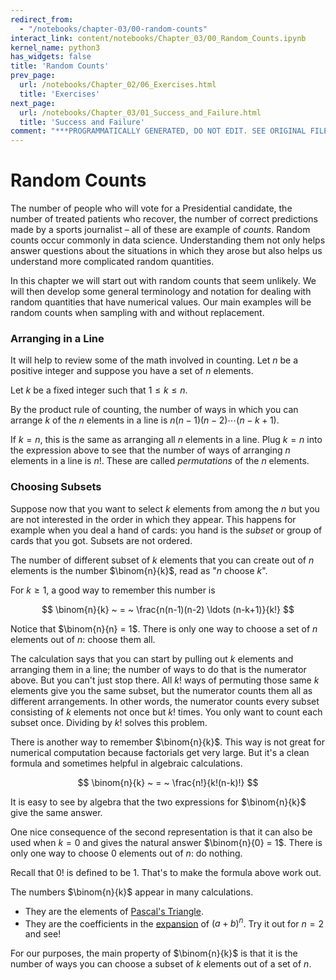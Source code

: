 ```yaml
---
redirect_from:
  - "/notebooks/chapter-03/00-random-counts"
interact_link: content/notebooks/Chapter_03/00_Random_Counts.ipynb
kernel_name: python3
has_widgets: false
title: 'Random Counts'
prev_page:
  url: /notebooks/Chapter_02/06_Exercises.html
  title: 'Exercises'
next_page:
  url: /notebooks/Chapter_03/01_Success_and_Failure.html
  title: 'Success and Failure'
comment: "***PROGRAMMATICALLY GENERATED, DO NOT EDIT. SEE ORIGINAL FILES IN /content***"
---
```



# Random Counts



The number of people who will vote for a Presidential candidate, the number of treated patients who recover, the number of correct predictions made by a sports journalist – all of these are example of *counts*. Random counts occur commonly in data science. Understanding them not only helps answer questions about the situations in which they arose but also helps us understand more complicated random quantities.

In this chapter we will start out with random counts that seem unlikely. We will then develop some general terminology and notation for dealing with random quantities that have numerical values. Our main examples will be random counts when sampling with and without replacement.



### Arranging in a Line
It will help to review some of the math involved in counting. Let $n$ be a positive integer and suppose you have a set of $n$ elements. 

Let $k$ be a fixed integer such that $1 \le k \le n$. 

By the product rule of counting, the number of ways in which you can arrange $k$ of the $n$ elements in a line is $n(n-1)(n-2) \cdots (n-k+1)$.

If $k = n$, this is the same as arranging all $n$ elements in a line. Plug $k = n$ into the expression above to see that the number of ways of arranging $n$ elements in a line is $n!$. These are called *permutations* of the $n$ elements.



### Choosing Subsets
Suppose now that you want to select $k$ elements from among the $n$ but you are not interested in the order in which they appear. This happens for example when you deal a hand of cards: you hand is the *subset* or group of cards that you got. Subsets are not ordered.

The number of different subset of $k$ elements that you can create out of $n$ elements is the number $\binom{n}{k}$, read as "$n$ choose $k$".

For $k \ge 1$, a good way to remember this number is

$$
\binom{n}{k} ~ = ~ \frac{n(n-1)(n-2) \ldots (n-k+1)}{k!}
$$

Notice that $\binom{n}{n} = 1$. There is only one way to choose a set of $n$ elements out of $n$: choose them all.

The calculation says that you can start by pulling out $k$ elements and arranging them in a line; the number of ways to do that is the numerator above. But you can't just stop there. All $k!$ ways of permuting those same $k$ elements give you the same subset, but the numerator counts them all as different arrangements. In other words, the numerator counts every subset consisting of $k$ elements not once but $k!$ times. You only want to count each subset once. Dividing by $k!$ solves this problem.

There is another way to remember $\binom{n}{k}$. This way is not great for numerical computation because factorials get very large. But it's a clean formula and sometimes helpful in algebraic calculations.

$$
\binom{n}{k} ~ = ~ \frac{n!}{k!(n-k)!}
$$

It is easy to see by algebra that the two expressions for $\binom{n}{k}$ give the same answer. 

One nice consequence of the second representation is that it can also be used when $k=0$ and gives the natural answer $\binom{n}{0} = 1$. There is only one way to choose 0 elements out of $n$: do nothing. 

Recall that $0!$ is defined to be 1. That's to make the formula above work out.

The numbers $\binom{n}{k}$ appear in many calculations.

- They are the elements of [Pascal's Triangle](https://en.wikipedia.org/wiki/Pascal%27s_triangle).
- They are the coefficients in the [expansion](https://en.wikipedia.org/wiki/Binomial_theorem) of $(a + b)^n$. Try it out for $n = 2$ and see!

For our purposes, the main property of $\binom{n}{k}$ is that it is the number of ways you can choose a subset of $k$ elements out of a set of $n$.

